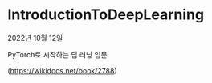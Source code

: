 # IntroductionToDeepLearning

2022년 10월 12일

PyTorch로 시작하는 딥 러닝 입문

(https://wikidocs.net/book/2788)
